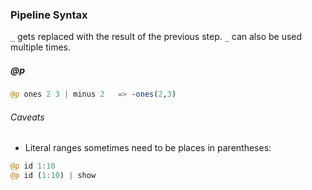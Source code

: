 ### <a name="pipeline"></a>Pipeline Syntax

`_` gets replaced with the result of the previous step. `_` can also be used multiple times.


##### @p
```jl
@p ones 2 3 | minus 2   => -ones(2,3)
```

###### Caveats

* Literal ranges sometimes need to be places in parentheses: 
```jl
@p id 1:10
@p id (1:10) | show
```
 
